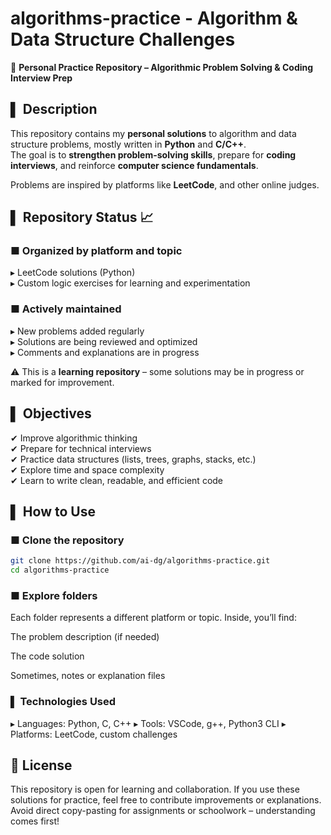 # algorithms-practice - Algorithm & Data Structure Challenges

📌 **Personal Practice Repository – Algorithmic Problem Solving & Coding Interview Prep**

## ▌ Description

This repository contains my **personal solutions** to algorithm and data structure problems, mostly written in **Python** and **C/C++**.  
The goal is to **strengthen problem-solving skills**, prepare for **coding interviews**, and reinforce **computer science fundamentals**.

Problems are inspired by platforms like **LeetCode**, and other online judges.

## ▌ Repository Status 📈

### ■ **Organized by platform and topic**  
▸ LeetCode solutions (Python)  
▸ Custom logic exercises for learning and experimentation  

### ■ **Actively maintained**  
▸ New problems added regularly  
▸ Solutions are being reviewed and optimized  
▸ Comments and explanations are in progress

⚠ This is a **learning repository** – some solutions may be in progress or marked for improvement.

## ▌ Objectives

✔ Improve algorithmic thinking  
✔ Prepare for technical interviews  
✔ Practice data structures (lists, trees, graphs, stacks, etc.)  
✔ Explore time and space complexity  
✔ Learn to write clean, readable, and efficient code  

## ▌ How to Use

### ■ **Clone the repository**
```sh
git clone https://github.com/ai-dg/algorithms-practice.git
cd algorithms-practice
```

### ■ **Explore folders**
Each folder represents a different platform or topic.
Inside, you’ll find:

The problem description (if needed)

The code solution

Sometimes, notes or explanation files

### ▌ **Technologies Used**
▸ Languages: Python, C, C++
▸ Tools: VSCode, g++, Python3 CLI
▸ Platforms: LeetCode, custom challenges

## 📜 **License**
This repository is open for learning and collaboration.
If you use these solutions for practice, feel free to contribute improvements or explanations.
Avoid direct copy-pasting for assignments or schoolwork – understanding comes first!

